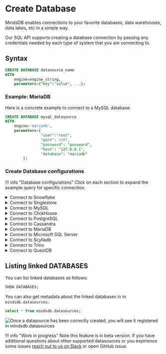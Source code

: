 # Create Database

MindsDB enables connections to your favorite databases, data warehouses, data lakes, etc in a simple way.

Our SQL API supports creating a database connection by passing any credentials needed by each type of system that you are connecting to. 

## Syntax

```sql
CREATE DATABASE datasource_name
WITH
	engine=engine_string, 
	parameters={"key":"value", ...};
```

### Example: MariaDB

Here is a concrete example to connect to a MySQL database.

```sql
CREATE DATABASE mysql_datasource 
WITH 
	engine='mariadb', 
	parameters={
                "user":"root",
                "port": 3307, 
                "password": "password", 
                "host": "127.0.0.1", 
                "database": "mariadb"
        };
```


### Create Database configurations

!!! info "Database configurations"
    Click on each section to expand the example query for specific connection.

<details class="success">
   <summary>Connect to Snowflake</summary> 
     ```sql
        CREATE DATABASE snowflake_datasource 
        WITH 
                engine='snowflake', 
                parameters={
                        "user":"user",
                        "port": 443, 
                        "password": "password", 
                        "host": "127.0.0.1", 
                        "database": "snowflake",
                        "account": "account",
                        "schema": "public",
                        "protocol": "https",
                        "warehouse": "warehouse"
                };
     ```
</details>

<details class="success">
   <summary>Connect to Singlestore</summary> 
     ```sql
        CREATE DATABASE singlestore_datasource 
        WITH 
                engine='singlestore', 
                parameters={
                        "user":"root",
                        "port": 3306, 
                        "password": "password", 
                        "host": "127.0.0.1", 
                        "database": "singlestore"
                };
     ```
</details>

<details class="success">
   <summary>Connect to MySQL</summary> 
     ```sql
        CREATE DATABASE mysql_datasource 
        WITH 
                engine='mysql', 
                parameters={
                        "user":"root",
                        "port": 3306, 
                        "password": "password", 
                        "host": "127.0.0.1", 
                        "database": "mysql"
                };
     ```
</details>

<details class="success">
   <summary>Connect to ClickHouse</summary> 
     ```sql
        CREATE DATABASE clickhouse_datasource 
        WITH 
                engine='clickhouse', 
                parameters={
                        "user":"default",
                        "port": 9000, 
                        "password": "password", 
                        "host": "127.0.0.1", 
                        "database": "default"
                };
     ```
</details>

<details class="success">
   <summary> Connect to PostgreSQL</summary> 
     ```sql
        CREATE DATABASE psql_datasource 
        WITH 
                engine='postgres', 
                parameters={
                        "user":"postgres",
                        "port": 5432, 
                        "password": "password", 
                        "host": "127.0.0.1", 
                        "database": "postgres"
                };
     ```
</details>

<details class="success">
   <summary> Connect to Cassandra</summary> 
     ```sql
        CREATE DATABASE psql_datasource 
        WITH 
                engine='cassandra', 
                parameters={
                        "user":"cassandra",
                        "port": 9042, 
                        "password": "cassandra", 
                        "host": "127.0.0.1", 
                        "database": "keyspace"
                };
     ```
</details>

<details class="success">
   <summary> Connect to MariaDB</summary> 
     ```sql
        CREATE DATABASE maria_datasource 
        WITH 
                engine='mariadb', 
                parameters={
                        "user":"root",
                        "port": 3306, 
                        "password": "password", 
                        "host": "127.0.0.1", 
                        "database": "mariadb"
                };
     ```
</details>

<details class="success">
   <summary> Connect to Microsoft SQL Server</summary> 
     ```sql
        CREATE DATABASE mssql_datasource 
        WITH 
                engine='mssql', 
                parameters={
                        "user":"sa",
                        "port": 1433, 
                        "password": "password", 
                        "host": "127.0.0.1", 
                        "database": "master"
                };
     ```
</details>

<details class="success">
   <summary>Connect to Scylladb</summary> 
     ```sql
        CREATE DATABASE scylladb_datasource 
        WITH 
                engine='scylladb', 
                parameters={
                        "user":"scylladb",
                        "port": 9042, 
                        "password": "password", 
                        "host": "127.0.0.1", 
                        "database": "scylladb"
                };
     ```
</details>

<details class="success">
   <summary>Connect to Trino</summary> 
     ```sql
        CREATE DATABASE trino_datasource 
        WITH 
                engine='trinodb', 
                parameters={
                        "user":"trino",
                        "port": 8080, 
                        "password": "password", 
                        "host": "127.0.0.1", 
                        "catalog": "default",
                        "schema": "test"
                };
     ```
</details>

<details class="success">
   <summary>Connect to QuestDB</summary> 
     ```sql
        CREATE DATABASE questdb_datasource 
        WITH 
                engine='questdb', 
                parameters={
                        "user":"admin",
                        "port": 8812, 
                        "password": "quest", 
                        "host": "127.0.0.1", 
                        "database": "qdb"
                };
     ```
</details>

## Listing linked DATABASES 

You can list linked databases as follows:

```sql
SHOW DATABASES;
```

You can also get metadata about the linked databases in  in `mindsdb.datasources`:.

```sql
select * from mindsdb.datasources;
```

![Once a datasource has been correctly created, you will see it registered in `mindsdb.datasources`](/assets/sql/datasource_listing.png)

!!! info "Work in progress"
    Note this feature is in beta version. If you have additional questions about other supported datasources or you expirience some issues [reach out to us on Slack](https://join.slack.com/t/mindsdbcommunity/shared_invite/zt-o8mrmx3l-5ai~5H66s6wlxFfBMVI6wQ) or open GitHub issue.
